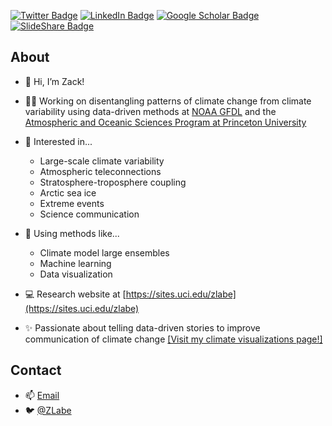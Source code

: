[![Twitter Badge](https://img.shields.io/twitter/follow/ZLabe?style=social)](https://twitter.com/zlabe)
[![LinkedIn Badge](https://img.shields.io/badge/My-LinkedIn-blue)](https://www.linkedin.com/in/zacharylabe)
[![Google Scholar Badge](https://img.shields.io/badge/Google-Scholar-blue)](https://scholar.google.com/citations?user=E6cJPWcAAAAJ&hl=en&oi=sra)
[![SlideShare Badge](https://img.shields.io/badge/SlideShare-https%3A%2F%2Fwww.slideshare.net%2FZacharyLabe-blue)](https://www.slideshare.net/ZacharyLabe)

## About
+ 👋 Hi, I’m Zack!
+ 👨‍💻 Working on disentangling patterns of climate change from climate variability using data-driven methods at [NOAA GFDL](https://www.gfdl.noaa.gov/) and the [Atmospheric and Oceanic Sciences Program at Princeton University](https://aos.princeton.edu/)
+ 👀 Interested in...
  + Large-scale climate variability 
  + Atmospheric teleconnections 
  + Stratosphere-troposphere coupling 
  + Arctic sea ice 
  + Extreme events 
  + Science communication
+ 🔨 Using methods like...
  + Climate model large ensembles 
  + Machine learning 
  + Data visualization
+ 💻 Research website at [https://sites.uci.edu/zlabe](https://sites.uci.edu/zlabe)

+ ✨ Passionate about telling data-driven stories to improve communication of climate change [[Visit my climate visualizations page!]](https://sites.uci.edu/zlabe/arctic-sea-ice-figures/)

## Contact
+ 📫 [Email](mailto:zachary.labe@noaa.gov)
+ 🐦 [@ZLabe](https://twitter.com/zlabe/)
